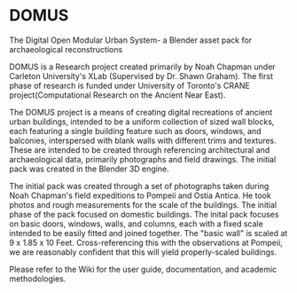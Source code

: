 # DOMUS 
The Digital Open Modular Urban System- a Blender asset pack for archaeological reconstructions 

DOMUS is a Research project created primarily by Noah Chapman under Carleton University's XLab (Supervised by Dr. Shawn Graham). 
The first phase of research is funded under University of Toronto's CRANE project(Computational Research on the Ancient Near East).

The DOMUS project is a means of creating digital recreations of ancient urban buildings, intended to be a uniform collection of sized wall blocks, each featuring a single building feature such as doors, windows, and balconies, interspersed with blank walls with different trims and textures. These are intended to be created through referencing architectural and archaeological data, primarily photographs and field drawings. The initial pack was created in the Blender 3D engine.

The initial pack was created through a set of photographs taken during Noah Chapman's field expeditions to Pompeii and Ostia Antica. He took photos and rough measurements for the scale of the buildings. The initial phase of the pack focused on domestic buildings. The inital pack focuses on basic doors, windows, walls, and columns, each with a fixed scale intended to be easily fitted and joined together. The "basic wall" is scaled at 9 x 1.85 x 10 Feet. Cross-referencing this with the observations at Pompeii, we are reasonably confident that this will yield properly-scaled buildings.

Please refer to the Wiki for the user guide, documentation, and academic methodologies. 

